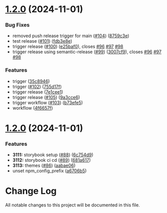 # [1.2.0](https://github.com/tomcoolnl2/wiebecool/compare/v1.1.2...v1.2.0) (2024-11-01)


### Bug Fixes

* removed push release trigger for main ([#104](https://github.com/tomcoolnl2/wiebecool/issues/104)) ([8759c3e](https://github.com/tomcoolnl2/wiebecool/commit/8759c3ee812e8d08413d86e79b588b17d77a2802))
* test release ([#101](https://github.com/tomcoolnl2/wiebecool/issues/101)) ([fdb3e8e](https://github.com/tomcoolnl2/wiebecool/commit/fdb3e8e42a92a72c322916ccc99ee11bef7f6b99))
* trigger release ([#100](https://github.com/tomcoolnl2/wiebecool/issues/100)) ([e25baf0](https://github.com/tomcoolnl2/wiebecool/commit/e25baf05b06beccad948af7eded9052e23bbb711)), closes [#96](https://github.com/tomcoolnl2/wiebecool/issues/96) [#97](https://github.com/tomcoolnl2/wiebecool/issues/97) [#98](https://github.com/tomcoolnl2/wiebecool/issues/98)
* trigger release using semantic-release ([#99](https://github.com/tomcoolnl2/wiebecool/issues/99)) ([3007cf9](https://github.com/tomcoolnl2/wiebecool/commit/3007cf9f59c3875e0c122ea7d9bb5aafc6cd0522)), closes [#96](https://github.com/tomcoolnl2/wiebecool/issues/96) [#97](https://github.com/tomcoolnl2/wiebecool/issues/97) [#98](https://github.com/tomcoolnl2/wiebecool/issues/98)


### Features

* trigger ([35c8946](https://github.com/tomcoolnl2/wiebecool/commit/35c89466ff69977970a707e5152da9868526f5f4))
* trigger ([#102](https://github.com/tomcoolnl2/wiebecool/issues/102)) ([755d17f](https://github.com/tomcoolnl2/wiebecool/commit/755d17fd4a1bc569a7ccef755417730a383fbeeb))
* trigger release ([7e1cee1](https://github.com/tomcoolnl2/wiebecool/commit/7e1cee18ca909cfd273f66e4c534f27f5c19d712))
* trigger release ([#105](https://github.com/tomcoolnl2/wiebecool/issues/105)) ([9a3cce6](https://github.com/tomcoolnl2/wiebecool/commit/9a3cce6569d7609c53888f24ba7b68adb5505373))
* trigger workflow ([#103](https://github.com/tomcoolnl2/wiebecool/issues/103)) ([b73efe5](https://github.com/tomcoolnl2/wiebecool/commit/b73efe546551c9ced5d070e9e65dea0f243c21dd))
* workflow ([4f6657f](https://github.com/tomcoolnl2/wiebecool/commit/4f6657ff4102d9bfee48a9b44ae9026230ea2d4d))

# [1.2.0](https://github.com/tomcoolnl2/wiebecool/compare/v1.1.0...v1.2.0) (2024-11-01)


### Features

* **3111:** storybook setup ([#88](https://github.com/tomcoolnl2/wiebecool/issues/88)) ([6c754d9](https://github.com/tomcoolnl2/wiebecool/commit/6c754d96a6386d696c82d61eea39c074df07315d))
* **3112:** storybook ci cd ([#89](https://github.com/tomcoolnl2/wiebecool/issues/89)) ([681a617](https://github.com/tomcoolnl2/wiebecool/commit/681a6171e7a669de7ba4e4a55c60982e135cadda))
* **3113:** themes ([#86](https://github.com/tomcoolnl2/wiebecool/issues/86)) ([aabae06](https://github.com/tomcoolnl2/wiebecool/commit/aabae064b3fd93398fd90c404f0e43241b72ddd8))
* unset npm_config_prefix ([a6706b5](https://github.com/tomcoolnl2/wiebecool/commit/a6706b5968440388718b164f77191445dd459bf6))

# Change Log

All notable changes to this project will be documented in this file.